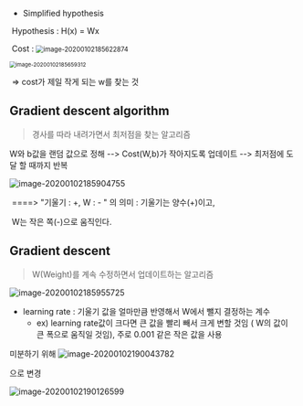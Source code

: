 * Simplified hypothesis

​      Hypothesis :  H(x) = Wx

​      Cost : <img src="C:\Users\student\AppData\Roaming\Typora\typora-user-images\image-20200102185622874.png" alt="image-20200102185622874" style="zoom:80%;" />



<img src="C:\Users\student\AppData\Roaming\Typora\typora-user-images\image-20200102185659312.png" alt="image-20200102185659312" style="zoom: 67%;" />

​                                                              => cost가 제일 작게 되는 w를 찾는 것



## Gradient descent algorithm

> 경사를 따라 내려가면서 최저점을 찾는 알고리즘



W와 b값을 랜덤 값으로 정해 --> Cost(W,b)가 작아지도록 업데이트 --> 최저점에 도달 할 때까지 반복

![image-20200102185904755](C:\Users\student\AppData\Roaming\Typora\typora-user-images\image-20200102185904755.png)

​                                                                                               ====> "기울기 : +, W : - " 의 의미 : 기울기는 양수(+)이고,                            

​                                                                                                              W는 작은 쪽(-)으로 움직인다.

## Gradient descent

> W(Weight)를 계속 수정하면서 업데이트하는 알고리즘

![image-20200102185955725](C:\Users\student\AppData\Roaming\Typora\typora-user-images\image-20200102185955725.png)



   - learning rate : 기울기 값을 얼마만큼 반영해서 W에서 뺄지 결정하는 계수
     - ex) learning rate값이 크다면 큰 값을 빨리 빼서 크게 변할 것임 ( W의 값이 큰 폭으로 움직일 것임), 주로 0.001 같은 작은 값을 사용



  미분하기 위해 ![image-20200102190043782](C:\Users\student\AppData\Roaming\Typora\typora-user-images\image-20200102190043782.png)

 으로 변경

![image-20200102190126599](C:\Users\student\AppData\Roaming\Typora\typora-user-images\image-20200102190126599.png)

